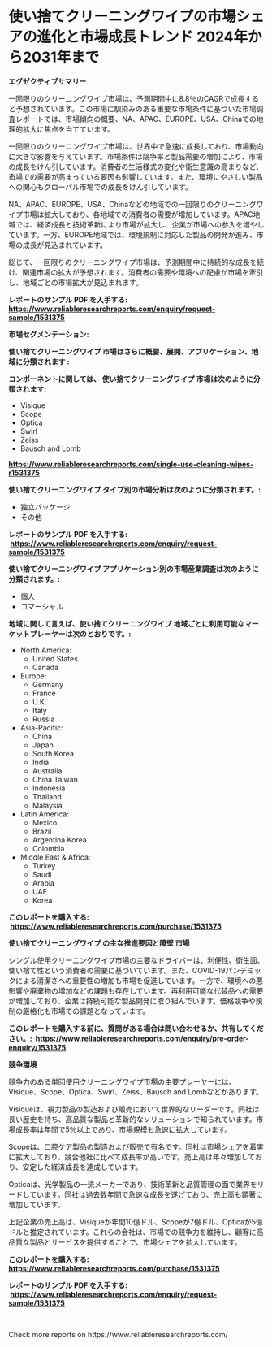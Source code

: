 <p><h1>使い捨てクリーニングワイプの市場シェアの進化と市場成長トレンド 2024年から2031年まで</h1></p><p><strong>エグゼクティブサマリー</strong></p>
<p><p>一回限りのクリーニングワイプ市場は、予測期間中に8.8％のCAGRで成長すると予想されています。この市場に馴染みのある重要な市場条件に基づいた市場調査レポートでは、市場傾向の概要、NA、APAC、EUROPE、USA、Chinaでの地理的拡大に焦点を当てています。</p><p>一回限りのクリーニングワイプ市場は、世界中で急速に成長しており、市場動向に大きな影響を与えています。市場条件は競争率と製品需要の増加により、市場の成長をけん引しています。消費者の生活様式の変化や衛生意識の高まりなど、市場での需要が高まっている要因も影響しています。また、環境にやさしい製品への関心もグローバル市場での成長をけん引しています。</p><p>NA、APAC、EUROPE、USA、Chinaなどの地域での一回限りのクリーニングワイプ市場は拡大しており、各地域での消費者の需要が増加しています。APAC地域では、経済成長と技術革新により市場が拡大し、企業が市場への参入を増やしています。一方、EUROPE地域では、環境規制に対応した製品の開発が進み、市場の成長が見込まれています。</p><p>総じて、一回限りのクリーニングワイプ市場は、予測期間中に持続的な成長を続け、関連市場の拡大が予想されます。消費者の需要や環境への配慮が市場を牽引し、地域ごとの市場拡大が見込まれます。</p></p>
<p><strong>レポートのサンプル PDF を入手する: <a href="https://www.reliableresearchreports.com/enquiry/request-sample/1531375">https://www.reliableresearchreports.com/enquiry/request-sample/1531375</a></strong></p>
<p><strong>市場セグメンテーション:</strong></p>
<p><strong> 使い捨てクリーニングワイプ 市場はさらに概要、展開、アプリケーション、地域に分類されます :</strong></p>
<p><strong>コンポーネントに関しては、 使い捨てクリーニングワイプ 市場は次のように分類されます: &nbsp;</strong></p>
<p><ul><li>Visique</li><li>Scope</li><li>Optica</li><li>Swirl</li><li>Zeiss</li><li>Bausch and Lomb</li></ul></p>
<p><strong><a href="https://www.reliableresearchreports.com/single-use-cleaning-wipes-r1531375">https://www.reliableresearchreports.com/single-use-cleaning-wipes-r1531375</a></strong></p>
<p><strong> 使い捨てクリーニングワイプ タイプ別の市場分析は次のように分類されます。:</strong></p>
<p><ul><li>独立パッケージ</li><li>その他</li></ul></p>
<p><strong>レポートのサンプル PDF を入手する: &nbsp;<a href="https://www.reliableresearchreports.com/enquiry/request-sample/1531375">https://www.reliableresearchreports.com/enquiry/request-sample/1531375</a></strong></p>
<p><strong> 使い捨てクリーニングワイプ アプリケーション別の市場産業調査は次のように分類されます。:</strong></p>
<p><ul><li>個人</li><li>コマーシャル</li></ul></p>
<p><strong>地域に関して言えば、使い捨てクリーニングワイプ 地域ごとに利用可能なマーケットプレーヤーは次のとおりです。:</strong></p>
<p><ul>
    <li>
        North America:
        <ul>
            <li>United States</li>
            <li>Canada</li>
        </ul>
    </li>
    <li>
        Europe:
        <ul>
            <li>Germany</li>
            <li>France</li>
            <li>U.K.</li>
            <li>Italy</li>
            <li>Russia</li>
        </ul>
    </li>
    <li>
        Asia-Pacific:
        <ul>
            <li>China</li>
            <li>Japan</li>
            <li>South Korea</li>
            <li>India</li>
            <li>Australia</li>
            <li>China Taiwan</li>
            <li>Indonesia</li>
            <li>Thailand</li>
            <li>Malaysia</li>
        </ul>
    </li>
    <li>
        Latin America:
        <ul>
            <li>Mexico</li>
            <li>Brazil</li>
            <li>Argentina Korea</li>
            <li>Colombia</li>
        </ul>
    </li>
    <li>
        Middle East & Africa:
        <ul>
            <li>Turkey</li>
            <li>Saudi</li>
            <li>Arabia</li>
            <li>UAE</li>
            <li>Korea</li>
        </ul>
    </li>
    </ul></p>
<p><strong>このレポートを購入する: &nbsp;<a href="https://www.reliableresearchreports.com/purchase/1531375">https://www.reliableresearchreports.com/purchase/1531375</a></strong></p>
<p><strong>使い捨てクリーニングワイプ の主な推進要因と障壁 市場</strong></p>
<p><p>シングル使用クリーニングワイプ市場の主要なドライバーは、利便性、衛生面、使い捨て性という消費者の需要に基づいています。また、COVID-19パンデミックによる清潔さへの重要性の増加も市場を促進しています。一方で、環境への悪影響や廃棄物の増加などの課題も存在しています。再利用可能な代替品への需要が増加しており、企業は持続可能な製品開発に取り組んでいます。価格競争や規制の厳格化も市場での課題となっています。</p></p>
<p><strong>このレポートを購入する前に、質問がある場合は問い合わせるか、共有してください。:&nbsp; <a href="https://www.reliableresearchreports.com/enquiry/pre-order-enquiry/1531375">https://www.reliableresearchreports.com/enquiry/pre-order-enquiry/1531375</a></strong></p>
<p><strong>競争環境</strong></p>
<p><p>競争力のある単回使用クリーニングワイプ市場の主要プレーヤーには、Visique、Scope、Optica、Swirl、Zeiss、Bausch and Lombなどがあります。</p><p>Visiqueは、視力製品の製造および販売において世界的なリーダーです。同社は長い歴史を持ち、高品質な製品と革新的なソリューションで知られています。市場成長率は年間で5％以上であり、市場規模も急速に拡大しています。</p><p>Scopeは、口腔ケア製品の製造および販売で有名です。同社は市場シェアを着実に拡大しており、競合他社に比べて成長率が高いです。売上高は年々増加しており、安定した経済成長を達成しています。</p><p>Opticaは、光学製品の一流メーカーであり、技術革新と品質管理の面で業界をリードしています。同社は過去数年間で急速な成長を遂げており、売上高も顕著に増加しています。</p><p>上記企業の売上高は、Visiqueが年間10億ドル、Scopeが7億ドル、Opticaが5億ドルと推定されています。これらの会社は、市場での競争力を維持し、顧客に高品質な製品とサービスを提供することで、市場シェアを拡大しています。</p></p>
<p><strong>このレポートを購入する: &nbsp; <a href="https://www.reliableresearchreports.com/purchase/1531375">https://www.reliableresearchreports.com/purchase/1531375</a></strong></p>
<p><strong>レポートのサンプル PDF を入手する: &nbsp;<a href="https://www.reliableresearchreports.com/enquiry/request-sample/1531375">https://www.reliableresearchreports.com/enquiry/request-sample/1531375</a></strong><strong></strong></p>
<p>&nbsp;</p>
<p>Check more reports on https://www.reliableresearchreports.com/</p>
